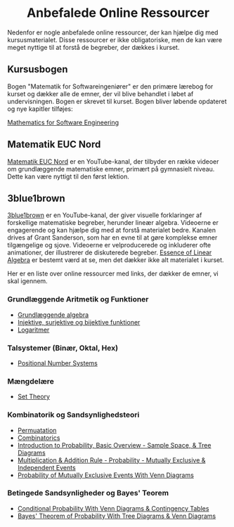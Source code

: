 <h1 align="center">Anbefalede Online Ressourcer</h1>
Nedenfor er nogle anbefalede online ressourcer, der kan hjælpe dig med kursusmaterialet. Disse ressourcer er ikke obligatoriske, men de kan være meget nyttige til at forstå de begreber, der dækkes i kurset.

## Kursusbogen
Bogen "Matematik for Softwareingeniører" er den primære lærebog for kurset og dækker alle de emner, der vil blive behandlet i løbet af undervisningen. Bogen er skrevet til kurset. Bogen bliver løbende opdateret og nye kapitler tilføjes:

[Mathematics for Software Engineering](https://docs.google.com/viewer?url=https://raw.githubusercontent.com/RBrooksDK/MSE_book_v2/master/main.pdf)

## Matematik EUC Nord
[Matematik EUC Nord](https://www.youtube.com/@matematikeucnordhhx1103) er en YouTube-kanal, der tilbyder en række videoer om grundlæggende matematiske emner, primært på gymnasielt niveau. Dette kan være nyttigt til den først lektion.

## 3blue1brown
[3blue1brown](https://www.3blue1brown.com/) er en YouTube-kanal, der giver visuelle forklaringer af forskellige matematiske begreber, herunder lineær algebra. Videoerne er engagerende og kan hjælpe dig med at forstå materialet bedre. Kanalen drives af Grant Sanderson, som har en evne til at gøre komplekse emner tilgængelige og sjove. Videoerne er velproducerede og inkluderer ofte animationer, der illustrerer de diskuterede begreber. [Essence of Linear Algebra](https://youtube.com/playlist?list=PLZHQObOWTQDPD3MizzM2xVFitgF8hE_ab&si=XoMhr3pWWvTMMs9a) er bestemt værd at se, men det dækker ikke alt materialet i kurset.

Her er en liste over online ressourcer med links, der dækker de emner, vi skal igennem.

### Grundlæggende Aritmetik og Funktioner

*   [Grundlæggende algebra](https://da.khanacademy.org/math/algebra-basics)
*   [Injektive, surjektive og bijektive funktioner](https://www.youtube.com/watch?v=bZred_Ksz2k)
*   [Logaritmer](https://www.webmatematik.dk/lektioner/matematik-c/funktioner/logaritmer)

### Talsystemer (Binær, Oktal, Hex)

*   [Positional Number Systems](https://www.youtube.com/watch?v=hJ5hsdNFAjo)

### Mængdelære

*   [Set Theory](https://www.youtube.com/watch?v=5ZhNmKb-dqk)

### Kombinatorik og Sandsynlighedsteori

*   [Permuatation](https://youtu.be/DXfQTp4cCBI?si=0UjPOXGeZ4O0OTnm)
*   [Combinatorics](https://youtu.be/KdxrOsvUEh4?si=Kl-bMztKHUqzyj02)
*   [Introduction to Probability, Basic Overview - Sample Space, \& Tree Diagrams](https://youtu.be/SkidyDQuupA?si=4-xvNFfGv5XtsUI9)
*   [Multiplication & Addition Rule - Probability - Mutually Exclusive & Independent Events](https://youtu.be/94AmzeR9n2w?si=DHH89uix-AHQELa6)
*   [Probability of Mutually Exclusive Events With Venn Diagrams](https://youtu.be/X6usGgwXFyU?si=pmYPhTZXEkGlT6cK)


### Betingede Sandsynligheder og Bayes' Teorem
   
*   [Conditional Probability With Venn Diagrams & Contingency Tables](https://youtu.be/sqDVrXq_eh0?si=TwL4oCLmQjYkCzjf)
*   [Bayes' Theorem of Probability With Tree Diagrams \& Venn Diagrams](https://youtu.be/OByl4RJxnKA?si=Wc0c9uDtoDK_PDuE)
